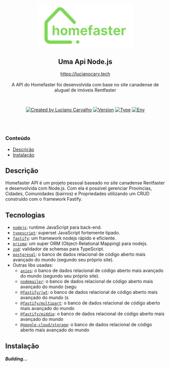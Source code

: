 <p align="center">
  <img src="homefaster-logo-github.png" width="300px" align="center" alt="Homefaster logo" />
  <h2 align="center">Uma Api Node.js</h2>
  <p align="center">
     <a href="https://lucianocarv.tech">https://lucianocarv.tech</a>
    <br/>
    <br/>
    A API do Homefaster foi desenvolvida com base no site canadense de aluguel de imóveis Rentfaster
  </p>
</p>
<br/>
<p align="center">
<a href="https://www.linkedin.com/in/lucianocarv/" rel="nofollow"><img src="https://img.shields.io/badge/created%20by-@lucianocarv-4BBAAB.svg" alt="Created by Luciano Carvalho"></a>
<a href="" rel="nofollow"><img src="https://img.shields.io/badge/version-v0.1-blue" alt="Version"></a>
<a href="" rel="nofollow"><img src="https://img.shields.io/badge/type-personal%20project-green" alt="Type"></a>
<a href="" rel="nofollow"><img src="https://img.shields.io/badge/env-only%20dev-orange" alt="Env"></a>
  
</p>

<br/>
<br/>

### Conteúdo

- [Descrição](#descrição)
- [Instalação](#instalação)

## Descrição

Homefaster API é um projeto pessoal baseado no site canadense Rentfaster e desenvolvida com Node.js. Com ela é possível gerenciar Províncias, Cidades, Comunidades (bairros) e Propriedades utilizando um CRUD construído com o framework Fastify.

## Tecnologias

- [`nodejs`](https://github.com/nodejs/node): runtime JavaScript para back-end.
- [`typescript`](https://github.com/microsoft/TypeScript): superset JavaScript fortemente tipado.
- [`fastify`](https://github.com/fastify/fastify): um framework nodejs rápido e eficiente.
- [`prisma`](https://github.com/prisma/prisma): um super ORM (Object-Relational Mapping) para nodejs.
- [`zod`](https://github.com/colinhacks/zod): validador de schemas para TypeScript.
- [`postgresql`](https://github.com/postgres/postgres): o banco de dados relacional de código aberto mais avançado do mundo (segundo seu próprio site).
- Outras libs usadas:
  - [`axios`](https://github.com/axios/axios): o banco de dados relacional de código aberto mais avançado do mundo (segundo seu próprio site).
  - [`nodemailer`](https://github.com/nodemailer/nodemailer): o banco de dados relacional de código aberto mais avançado do mundo (segu
  - [`@fastify/jwt`](https://github.com/fastify/fastify-jwt): o banco de dados relacional de código aberto mais avançado do mundo (s
  - [`@fastify/multipart`](https://github.com/nodejs/node): o banco de dados relacional de código aberto mais avançado do mundo
  - [`@fastify/middie`](https://github.com/nodejs/node): o banco de dados relacional de código aberto mais avançado do mundo
  - [`@google-cloud/storage`](https://github.com/nodejs/node): o banco de dados relacional de código aberto mais avançado do mundo

## Instalação


##### Building...
